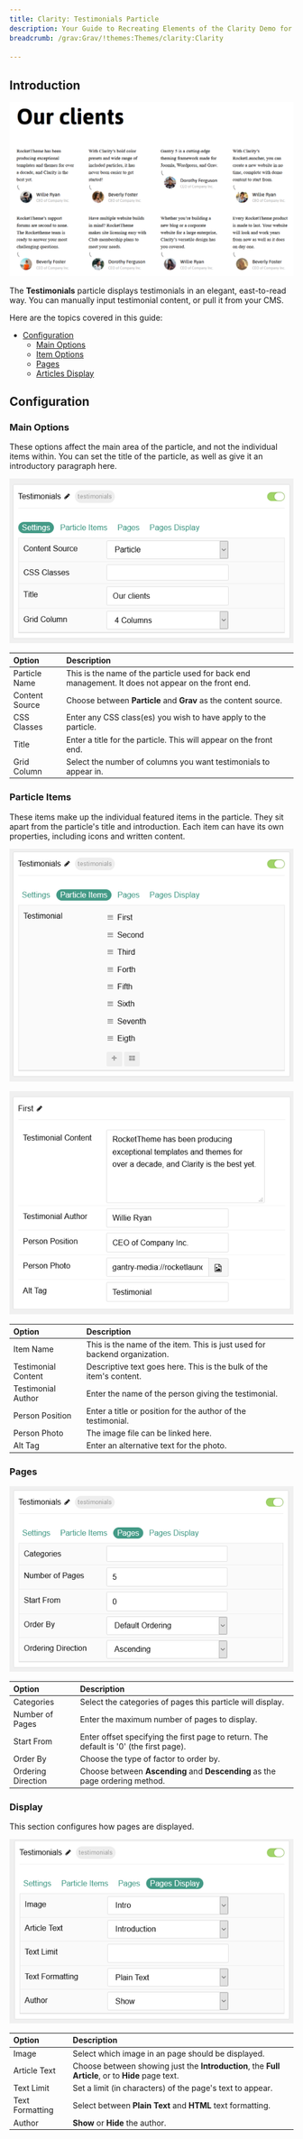 ```yaml
---
title: Clarity: Testimonials Particle
description: Your Guide to Recreating Elements of the Clarity Demo for Grav
breadcrumb: /grav:Grav/!themes:Themes/clarity:Clarity

---
```


## Introduction

![](assets/particle_testimonials1.png)

The **Testimonials** particle displays testimonials in an elegant, east-to-read way. You can manually input testimonial content, or pull it from your CMS.

Here are the topics covered in this guide:

* [Configuration](#configuration)
    - [Main Options](#main-options)
    - [Item Options](#particle-items)
    - [Pages](#pages)
    - [Articles Display](#display)

## Configuration

### Main Options 

These options affect the main area of the particle, and not the individual items within. You can set the title of the particle, as well as give it an introductory paragraph here.

![](assets/particle_testimonials2.png)

| Option         | Description                                                                                         |
| :-----         | :-----                                                                                              |
| Particle Name  | This is the name of the particle used for back end management. It does not appear on the front end. |
| Content Source | Choose between **Particle** and **Grav** as the content source.                                |
| CSS Classes    | Enter any CSS class(es) you wish to have apply to the particle.                                     |
| Title          | Enter a title for the particle. This will appear on the front end.                                  |
| Grid Column    | Select the number of columns you want testimonials to appear in.                                    |

### Particle Items

These items make up the individual featured items in the particle. They sit apart from the particle's title and introduction. Each item can have its own properties, including icons and written content.

![](assets/particle_testimonials3.png)

![](assets/particle_testimonials4.png)


| Option              | Description                                                               |
| :-----              | :-----                                                                    |
| Item Name           | This is the name of the item. This is just used for backend organization. |
| Testimonial Content | Descriptive text goes here. This is the bulk of the item's content.       |
| Testimonial Author  | Enter the name of the person giving the testimonial.                      |
| Person Position     | Enter a title or position for the author of the testimonial.              |
| Person Photo        | The image file can be linked here.                                        |
| Alt Tag             | Enter an alternative text for the photo.                                  |

### Pages

![](assets/particle_testimonials5.png)

| Option             | Description                                                                            |
| :-----             | :-----                                                                                 |
| Categories         | Select the categories of pages this particle will display.                             |
| Number of Pages    | Enter the maximum number of pages to display.                                          |
| Start From         | Enter offset specifying the first page to return. The default is '0' (the first page). |
| Order By           | Choose the type of factor to order by.                                                 |
| Ordering Direction | Choose between **Ascending** and **Descending** as the page ordering method.           |

### Display

This section configures how pages are displayed.

![](assets/particle_testimonials6.png)

| Option          | Description                                                                                       |
| :-----          | :-----                                                                                            |
| Image           | Select which image in an page should be displayed.                                                |
| Article Text    | Choose between showing just the **Introduction**, the **Full Article**, or to **Hide** page text. |
| Text Limit      | Set a limit (in characters) of the page's text to appear.                                         |
| Text Formatting | Select between **Plain Text** and **HTML** text formatting.                                       |
| Author          | **Show** or **Hide** the author.                                                                  |
